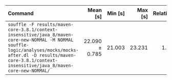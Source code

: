 | Command | Mean [s] | Min [s] | Max [s] | Relative |
|:---|---:|---:|---:|---:|
| `souffle -F results/maven-core-3.8.1/context-insensitive/java_8/maven-core-new-NORMAL -M NORMAL souffle-logic/analyses/mocks/mocks-after.dl -D results/maven-core-3.8.1/context-insensitive/java_8/maven-core-new-NORMAL/` | 22.090 ± 0.785 | 21.003 | 23.231 | 1.00 |

